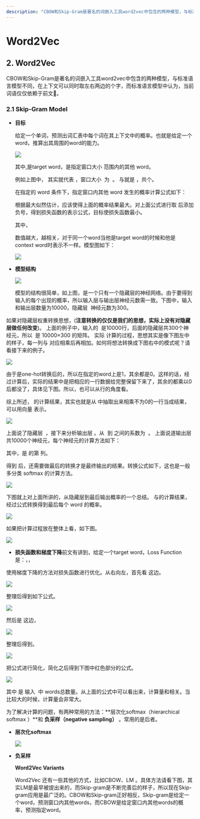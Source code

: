 ```yaml
---
description: "CBOW和Skip-Gram是著名的词嵌入工具word2vec中包含的两种模型，与标准语言模型不同，在上下文​可以同时取左右两边的​个字，而标准语言模型中认为，当前词语​仅仅依赖于前文​\U001001C4。"
---
```


# Word2Vec

## 2. Word2Vec

 CBOW和Skip-Gram是著名的词嵌入工具word2vec中包含的两种模型，与标准语言模型不同，在上下文​可以同时取左右两边的​个字，而标准语言模型中认为，当前词语​仅仅依赖于前文​󰇄。

### 2.1 Skip-Gram Model

* **目标**

  给定一个单词​，预测出词汇表中每个词在其上下文中的概率。也就是给定一个word，推算出其周围的word的能力。

  ![](file:///var/folders/mh/49qly7gj5z3g3dt_vvlpqm8r0000gn/T/abnerworks.Typora/image-201804111714309.png?lastModify=1523449857)

  其中,​是target word，​是指定窗口大小 ​范围内的其他 word。

  例如上图中，​ 其实就代表​ ，窗口大小 ​ 为 ​ 。​ 与​就是 ​，共​个。

  在指定的 word 条件下，指定窗口内其他 word 发生的概率计算公式如下：

  根据最大似然估计，应该使得上面的概率结果最大。对上面公式进行取 ​ 后添加负号，得到损失函数的表示公式，目标使损失函数最小。

  其中，

  ​数值越大，越相关，对于同一个word当他是target word的时候和他是context word时表示不一样。模型图如下：

  ![](file:///var/folders/mh/49qly7gj5z3g3dt_vvlpqm8r0000gn/T/abnerworks.Typora/image-201804111733547.png?lastModify=1523449857)

* **模型结构**

  ![](file:///var/folders/mh/49qly7gj5z3g3dt_vvlpqm8r0000gn/T/abnerworks.Typora/image-201804111740537.png?lastModify=1523449857)

  模型的结构很简单，如上图，是一个只有一个隐藏层的神经网络。由于要得到输入的每个 ​出现的概率，所以输入层与输出层神经元数需一致。下图中，输入 ​ 和输出层​ 数量为10000，隐藏层 ​ 神经元数为300。

如果对隐藏层权重​ 转换思想，\(**注意转换的仅仅是我们的思想，实际上没有对隐藏层做任何改变**\)。 上面的例子中，输入的 ​ 是10000行，后面的隐藏层共300个神经元，所以 ​ 是 10000×300 的矩阵。 实际​ 计算的过程，思想其实是像下图左中的样子，​ 每一列与 ​ 对应相乘后再相加。如何将想法转换成下图右中的模式呢？请看接下来的例子。

![](file:///var/folders/mh/49qly7gj5z3g3dt_vvlpqm8r0000gn/T/abnerworks.Typora/image-201804111740249.png?lastModify=1523449857)

由于​ 是one-hot转换后的，所以在指定的word上是1，其余都是0。这样的话，经过计算后，实际的结果中是把 ​ 相应的一行数据给完整保留下来了，其余的都乘以0后都没了，具体见下图。所以，也可以从行的角度看 ​。

综上所述，​ 的计算结果，其实也就是从 ​ 中抽取出来相乘不为0的一行当成结果，可以用向量​ 表示。

![](file:///var/folders/mh/49qly7gj5z3g3dt_vvlpqm8r0000gn/T/abnerworks.Typora/image-201804111743487.png?lastModify=1523449857)

上面说了隐藏层 ​ ，接下来分析输出层​ 。从 ​ 到​ 之间的系数为 ​ 。 上面说道​ 输出层共10000个神经元，每个神经元的计算方法如下：

其中，​是 ​的第 ​列。

得到 ​ 后，还需要做最后的转换才是最终输出的结果。转换公式如下，这也是一般多分类 softmax 的计算方法。

![](file:///var/folders/mh/49qly7gj5z3g3dt_vvlpqm8r0000gn/T/abnerworks.Typora/image-201804111749483.png?lastModify=1523449857)

下图就上对上面所讲的，从隐藏层到最后输出概率的一个总结。​ 与 ​的计算结果，经过公式转换得到最后每个 word 的概率。

![](file:///var/folders/mh/49qly7gj5z3g3dt_vvlpqm8r0000gn/T/abnerworks.Typora/image-201804111750273.png?lastModify=1523449857)

如果把计算过程放在整体上看，如下图。

![](file:///var/folders/mh/49qly7gj5z3g3dt_vvlpqm8r0000gn/T/abnerworks.Typora/image-201804111751078.png?lastModify=1523449857)

* **损失函数和梯度下降**前文有讲到，给定一个target word，Loss Function是：，，

使用梯度下降的方法对损失函数进行优化。从右向左，首先看​ 这边。

![](file:///var/folders/mh/49qly7gj5z3g3dt_vvlpqm8r0000gn/T/abnerworks.Typora/image-201804111807493.png?lastModify=1523449857)

整理后得到如下公式。

![](file:///var/folders/mh/49qly7gj5z3g3dt_vvlpqm8r0000gn/T/abnerworks.Typora/image-201804111809049.png?lastModify=1523449857)

然后是​ 这边，

![](file:///var/folders/mh/49qly7gj5z3g3dt_vvlpqm8r0000gn/T/abnerworks.Typora/image-201804111811552.png?lastModify=1523449857)

整理后得到。

![](file:///var/folders/mh/49qly7gj5z3g3dt_vvlpqm8r0000gn/T/abnerworks.Typora/image-201804111812111.png?lastModify=1523449857)

把公式进行简化，简化之后得到下图中红色部分的公式。

![](file:///var/folders/mh/49qly7gj5z3g3dt_vvlpqm8r0000gn/T/abnerworks.Typora/image-201804111812351.png?lastModify=1523449857)

其中​ 是 输入 ​ 中 words总数量。从上面的公式中可以看出来，计算量和 ​相关。当 ​ 比较大的时候，计算量会非常大。

为了解决计算的问题，有两种常用的方法：**层次化softmax（hierarchical softmax ）**和 **负采样（negative sampling）** 。常用的是后者。

* **层次化softmax**

  ![](file:///var/folders/mh/49qly7gj5z3g3dt_vvlpqm8r0000gn/T/abnerworks.Typora/image-201804111817064.png?lastModify=1523449857)

* **负采样**

  **Word2Vec Variants**

  Word2Vec 还有一些其他的方式，比如CBOW、LM 。具体方法请看下图，其实LM是最早被提出来的，而Skip-gram是不断完善后的样子，所以现在Skip-gram应用是最广泛的。CBOW和Skip-gram正好相反，Skip-gram是给定一个word，预测窗口内其他words，而CBOW是给定窗口内其他words的概率，预测指定word。

